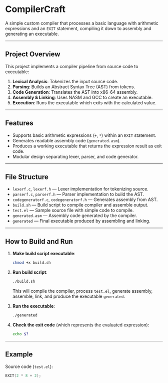# CompilerCraft

A simple custom compiler that processes a basic language with arithmetic expressions and an `EXIT` statement, compiling it down to  assembly and generating an executable.

---

## Project Overview

This project implements a compiler pipeline from source code to executable:

1. **Lexical Analysis**: Tokenizes the input source code.
2. **Parsing**: Builds an Abstract Syntax Tree (AST) from tokens.
3. **Code Generation**: Translates the AST into x86-64 assembly.
4. **Assembly & Linking**: Uses NASM and GCC to create an executable.
5. **Execution**: Runs the executable which exits with the calculated value.

---

## Features

- Supports basic arithmetic expressions (`+`, `*`) within an `EXIT` statement.
- Generates readable assembly code (`generated.asm`).
- Produces a working executable that returns the expression result as exit code.
- Modular design separating lexer, parser, and code generator.

---

## File Structure

- `lexerf.c`, `lexerf.h` — Lexer implementation for tokenizing source.
- `parserf.c`, `parserf.h` — Parser implementation to build the AST.
- `codegeneratorf.c`, `codegeneratorf.h` — Generates assembly from AST.
- `build.sh` — Build script to compile compiler and assemble output.
- `test.el` — Sample source file with simple code to compile.
- `generated.asm` — Assembly code generated by the compiler.
- `generated` — Final executable produced by assembling and linking.

---

## How to Build and Run

1. **Make build script executable**:
    ```bash
    chmod +x build.sh
    ```

2. **Run build script**:
    ```bash
    ./build.sh
    ```
    This will compile the compiler, process `test.el`, generate assembly, assemble, link, and produce the executable `generated`.

3. **Run the executable**:
    ```bash
    ./generated
    ```

4. **Check the exit code** (which represents the evaluated expression):
    ```bash
    echo $?
    ```

---

## Example

Source code (`test.el`):

```c
EXIT(2 * 8 + 2);
